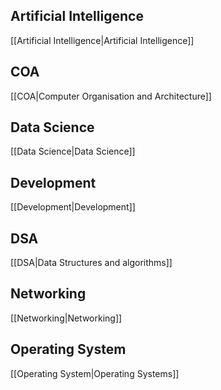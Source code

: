 
## Artificial Intelligence
[[Artificial Intelligence|Artificial Intelligence]]

## COA
[[COA|Computer Organisation and Architecture]]

## Data Science
[[Data Science|Data Science]]

## Development
[[Development|Development]]

## DSA
[[DSA|Data Structures and algorithms]]

## Networking
[[Networking|Networking]]

## Operating System
[[Operating System|Operating Systems]]
